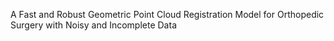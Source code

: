 A Fast and Robust Geometric Point Cloud Registration Model for Orthopedic Surgery with Noisy and Incomplete Data
